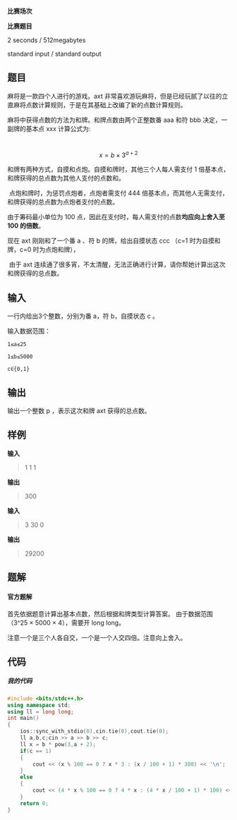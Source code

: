 **比赛场次**

**比赛题目**

<!--more-->

2 seconds / 512megabytes

standard input / standard output

## 题目

麻将是一款四个人进行的游戏。axt 非常喜欢游玩麻将，但是已经玩腻了以往的立直麻将点数计算规则，于是在其基础上改编了新的点数计算规则。

麻将中获得点数的方法为和牌。和牌点数由两个正整数番 aaa 和符 bbb 决定，一副牌的基本点 xxx 计算公式为:

​	 
$$
x=b×3^{a+2}  
$$

 和牌有两种方式，自摸和点炮。自摸和牌时，其他三个人每人需支付 1 倍基本点，和牌获得的总点数为其他人支付的点数和。

​	点炮和牌时，为惩罚点炮者，点炮者需支付 444 倍基本点，而其他人无需支付，和牌获得的总点数为点炮者支付的点数。

 由于筹码最小单位为 100 点，因此在支付时，每人需支付的点数**均应向上舍入至 100 的倍数**。

 现在 axt 刚刚和了一个番 a 、符 b 的牌，给出自摸状态 ccc （c=1 时为自摸和牌，c=0 时为点炮和牌），

​	由于 axt 连续通了很多宵，不太清醒，无法正确进行计算，请你帮她计算出这次和牌获得的总点数。

## 输入

一行内给出3个整数，分别为番 a，符 b，自摸状态 c 。

输入数据范围：

```
1≤a≤25

1≤b≤5000

c∈{0,1}
```



## 输出

输出一个整数 p ，表示这次和牌 axt 获得的总点数。

## 样例

**输入**

> 1 1 1

**输出**

> 300

**输入**

> 3 30 0

**输出**

> 29200

## 题解

#### 官方题解

首先依据题意计算出基本点数，然后根据和牌类型计算答案。 由于数据范围（3^25 × 5000 × 4），需要开 long long。



注意一个是三个人各自交，一个是一个人交四倍。注意向上舍入。

## 代码

##### **我的代码**

```c++
#include <bits/stdc++.h>
using namespace std;
using ll = long long;
int main()
{
    ios::sync_with_stdio(0),cin.tie(0),cout.tie(0);
    ll a,b,c;cin >> a >> b >> c;
    ll x = b * pow(3,a + 2);
    if(c == 1)
    {
        cout << (x % 100 == 0 ? x * 3 : (x / 100 + 1) * 300) << '\n'; 
    }
    else
    {
        cout << (4 * x % 100 == 0 ? 4 * x : (4 * x / 100 + 1) * 100) << '\n'; 
    }
    return 0;
}
```

